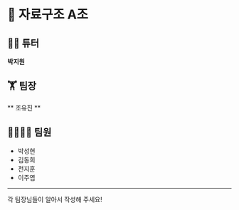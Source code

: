 # 📝 자료구조 A조 
## 👨‍💻 튜터
**박지원**
## 🏋 팀장
** 조유진 **
## 👨‍👨‍👧‍👦 팀원</br>
* 박성현</br>
* 김동희</br>
* 전지훈</br>
* 이주엽</br>
-------------
각 팀장님들이 알아서 작성해 주세요!